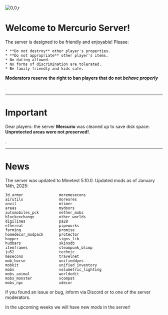 ![0,0,r](item:///default:furnace)

# **Welcome to Mercurio Server!**

The server is designed to be friendly and enjoyable! Please:

```
* **Do not destroy** other player's properties.
* **Do not appropriate** other player's items.
* No dating allowed.
* No forms of discrimination are tolerated.
* Be family friendly and kids safe.
```

**Moderators reserve the right to ban players that do not _behave properly_**

.

---------------------

# **Important**

Dear players: the server **Mercurio** was cleaned up to save disk space.
**Unprotected areas were not preserved!**.

.

---------------------

# News

The server was updated to Minetest 5.10.0. Updated mods as of January 14th, 2025:

```
3d_armor                moremesecons
airutils                moreores
anvil                   mtimer
areas                   mydoors
automobiles_pck         nether_mobs
blockexchange           other_worlds
digilines               pa28
ethereal                pipeworks
farming                 promise
homedecor_modpack       protector
hopper                  signs_lib
hudbars                 skinsdb
itemframes              steampunk_blimp
ju52                    technic
mesecons                travelnet
mob_horse               unifieddyes
mobkit                  unified_inventory
mobs                    volumetric_lighting
mobs_animal             worldedit
mobs_monster            xcompat
mobs_npc                xdecor
```

If you found an issue or bug, inform via Discord or to one of the server
moderators.

In the upcoming weeks we will have new mods in the server! 
